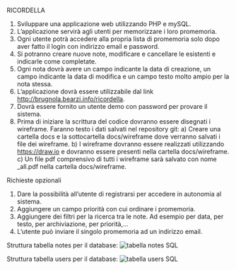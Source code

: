 RICORDELLA
1. Sviluppare una applicazione web utilizzando PHP e mySQL.
2. L’applicazione servirà agli utenti per memorizzare i loro promemoria.
3. Ogni utente potrà accedere alla propria lista di promemoria solo dopo aver fatto il login con indirizzo email e password.
4. Si potranno creare nuove note, modificare e cancellare le esistenti e indicarle come completate.
5. Ogni nota dovrà avere un campo indicante la data di creazione, un campo indicante la data
di modifica e un campo testo molto ampio per la nota stessa.
6. L’applicazione dovrà essere utilizzabile dal link http://brugnola.bearzi.info/ricordella.
7. Dovrà essere fornito un utente demo con password per provare il sistema.
10. Prima di iniziare la scrittura del codice dovranno essere disegnati i wireframe. Faranno testo i dati salvati nel repository git:
  a) Creare una cartella docs e la sottocartella docs/wireframe dove verranno salvati i file dei wireframe.
  b) I wireframe dovranno essere realizzati utilizzando https://draw.io e dovranno essere presenti nella cartella docs/wireframe.
  c) Un file pdf comprensivo di tutti i wireframe sarà salvato con nome _all.pdf nella cartella docs/wireframe.

Richieste opzionali
1. Dare la possibilità all’utente di registrarsi per accedere in autonomia al sistema.
2. Aggiungere un campo priorità con cui ordinare i promemoria.
3. Aggiungere dei filtri per la ricerca tra le note. Ad esempio per data, per testo, per
archiviazione, per priorità,...
4. L’utente può inviare il singolo promemoria ad un indirizzo email.


Struttura tabella notes per il database:
![tabella notes SQL](https://github.com/PaulXV/Ricordella/assets/113890106/9bd5b5fe-d6f0-42bd-becd-032fa0af65b5)


Struttura tabella users per il database:
![tabella users SQL](https://github.com/PaulXV/Ricordella/assets/113890106/7f5aa5b4-6733-422f-8b3b-11ad744fadbe)
